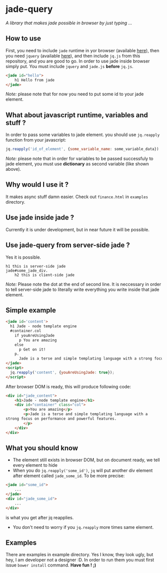 jade-query
==========
*A library that makes jade possible in browser by just typing <jade>...</jade>*

How to use
----------
First, you need to include `jade` runtime in yor browser (available [here](https://raw.githubusercontent.com/visionmedia/jade/master/runtime.js)), then you need `jquery` (available [here](http://code.jquery.com/jquery-2.1.1.min.js)), and then include `jq.js` from this repository, and you are good to go. In order to use jade inside browser simply put. You must include `jquery` and `jade.js` **before** `jq.js`.
```html
<jade id="hello">
    h1 Hello from jade
</jade>
```
*Note:* please note that for now you need to put some id to your jade element.

What about javascript runtime, variables and stuff ?
----------------------------------------------------
In order to pass some variables to jade element. you should use `jq.reapply` function from your javascript:
```javascript
jq.reapply('id_of_element', {some_variable_name: some_variable_data})
```
*Note:* please note that in order for variables to be passed successfuly to jade element, you must use **dictionary** as second variable (like shown above).

Why would I use it ?
--------------------
It makes async stuff damn easier. Check out `finance.html` in `examples` directory.

Use jade inside jade ?
----------------------
Currently it is under development, but in near future it will be possible.

Use jade-query from server-side jade ?
--------------------------------------
Yes it is possible.
```jade
h1 this is server-side jade
jade#some_jade_div.
    h2 this is client-side jade
```
*Note:* Please note the dot at the end of second line. It is neccessary in order to tell server-side jade to literally write everything you write inside that jade element.

Simple example
--------------
```html
<jade id='content'>
  h1 Jade - node template engine
  #container.col
    if youAreUsingJade
      p You are amazing
    else
      p Get on it!
    p.
      Jade is a terse and simple templating language with a strong focus on performance and powerful features.
</jade>
<script>
  jq.reapply('content', {youAreUsingJade: true});
</script>
```
After browser DOM is ready, this will produce following code:
```html
<div id="jade_content">
    <h1>Jade - node template engine</h1>
    <div id="container" class="col">
        <p>You are amazing</p>
        <p>Jade is a terse and simple templating language with a
strong focus on performance and powerful features.
        </p>
    </div>
</div>
```

What you should know
--------------------
- The <jade> element still exists in browser DOM, but on document ready, we tell every <jade> element to hide
- When you do `jq.reapply('some_id')`, `jq` will put another div element after <jade> element called `jade_some_id`. To be more precise:
```html
<jade id="some_id">
    ...
</jade>
<div id="jade_some_id">
    ...
</div>
```
is what you get after jq reapplies.
- You don't need to worry if you `jq.reapply` more times same element.

Examples
--------
There are examples in example directory. Yes I know, they look ugly, but hey, I am developer not a designer :D. In order to run them you must first issue `bower install` command.
**Have fun ! ;)**
